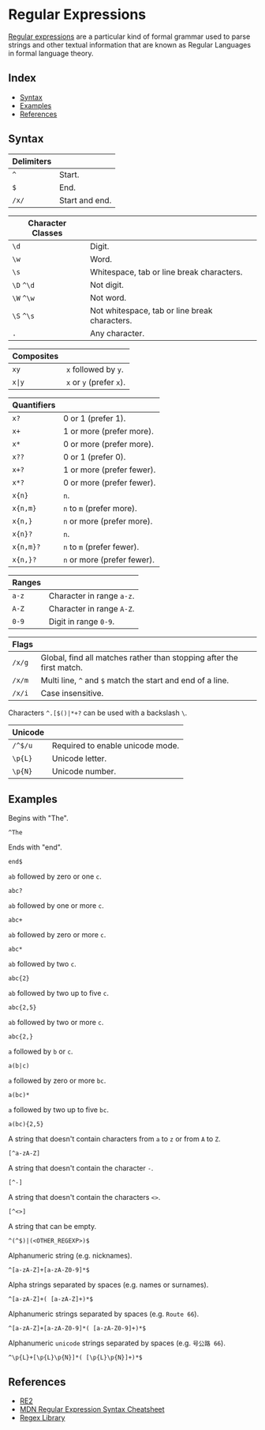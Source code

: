 # Regular Expressions

[Regular expressions](https://en.wikipedia.org/wiki/Regular_expression) are a particular kind of formal grammar used to parse strings and other textual information that are known as Regular Languages in formal language theory.

## Index

* [Syntax](#syntax)
* [Examples](#examples)
* [References](#references)

## Syntax

| Delimiters | |
| - | - |
| `^` | Start. |
| `$` | End. |
| `/x/` | Start and end. |

| Character Classes | |
| - | - |
| `\d` | Digit. |
| `\w` | Word. |
| `\s` | Whitespace, tab or line break characters. |
| `\D` `^\d` | Not digit. |
| `\W` `^\w` | Not word. |
| `\S` `^\s` | Not whitespace, tab or line break characters. |
| `.` | Any character. |

| Composites | |
| - | - |
| `xy` | `x` followed by `y`. |
| `x\|y` | `x` or `y` (prefer `x`). |

| Quantifiers | |
| - | - |
| `x?` | 0 or 1 (prefer 1). |
| `x+` | 1 or more (prefer more). |
| `x*` | 0 or more (prefer more). |
| `x??` | 0 or 1 (prefer 0). |
| `x+?` | 1 or more (prefer fewer). |
| `x*?` | 0 or more (prefer fewer). |
| `x{n}` | `n`. |
| `x{n,m}` | `n` to `m` (prefer more). |
| `x{n,}` | `n` or more (prefer more). |
| `x{n}?` | `n`. |
| `x{n,m}?` | `n` to `m` (prefer fewer). |
| `x{n,}?` | `n` or more (prefer fewer). |

| Ranges | |
| - | - |
| `a-z` | Character in range `a-z`. |
| `A-Z` | Character in range `A-Z`. |
| `0-9` | Digit in range `0-9`. |

| Flags | |
| - | - |
| `/x/g` | Global, find all matches rather than stopping after the first match. |
| `/x/m` | Multi line, `^` and `$` match the start and end of a line. |
| `/x/i` | Case insensitive. |

Characters `^.[$()|*+?` can be used with a backslash `\`.

| Unicode | |
| - | - |
| `/^$/u` | Required to enable unicode mode. |
| `\p{L}` | Unicode letter. |
| `\p{N}` | Unicode number. |

## Examples

Begins with "The".
```
^The
```

Ends with "end".
```
end$
```

`ab` followed by zero or one `c`.
```
abc?
```

`ab` followed by one or more `c`.
```
abc+
```

`ab` followed by zero or more `c`.
```
abc*
```

`ab` followed by two `c`.
```
abc{2}
```

`ab` followed by two up to five `c`.
```
abc{2,5}
```

`ab` followed by two or more `c`.
```
abc{2,}
```

`a` followed by `b` or `c`.
```
a(b|c)
```

`a` followed by zero or more `bc`.
```
a(bc)*
```

`a` followed by two up to five `bc`.
```
a(bc){2,5}
```

A string that doesn't contain characters from `a` to `z` or from `A` to `Z`.
```
[^a-zA-Z]
```

A string that doesn't contain the character `-`.
```
[^-]
```

A string that doesn't contain the characters `<>`.
```
[^<>]
```

A string that can be empty.
```
^(^$)|(<OTHER_REGEXP>)$
```

Alphanumeric string (e.g. nicknames).
```
^[a-zA-Z]+[a-zA-Z0-9]*$
```

Alpha strings separated by spaces (e.g. names or surnames).
```
^[a-zA-Z]+( [a-zA-Z]+)*$
```

Alphanumeric strings separated by spaces (e.g. `Route 66`).
```
^[a-zA-Z]+[a-zA-Z0-9]*( [a-zA-Z0-9]+)*$
```

Alphanumeric `unicode` strings separated by spaces (e.g. `号公路 66`).
```
^\p{L}+[\p{L}\p{N}]*( [\p{L}\p{N}]+)*$
```

## References

* [RE2](https://github.com/google/re2/wiki/Syntax)
* [MDN Regular Expression Syntax Cheatsheet](https://developer.mozilla.org/en-US/docs/Web/JavaScript/Guide/Regular_Expressions/Cheatsheet)
* [Regex Library](https://uibakery.io/regex-library)
